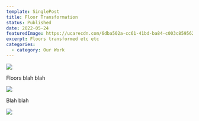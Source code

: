 ```yaml
---
template: SinglePost
title: Floor Transformation
status: Published
date: 2022-05-24
featuredImage: https://ucarecdn.com/6dba502a-cc61-41bd-ba84-c003c8595629/-/crop/1382x936/267,0/-/preview/
excerpt: Floors transformed etc etc
categories:
  - category: Our Work
---
```

![](https://ucarecdn.com/72c63015-0988-49d7-903c-d49c9722441e/-/crop/1377x936/277,0/-/preview/)

Floors blah blah

![](https://ucarecdn.com/0c5d9676-3d41-49c0-a991-22dc186b0901/-/crop/1393x930/264,0/-/preview/)

Blah blah

![](https://ucarecdn.com/e4502598-0cdb-42fa-945e-a22c7802efa5/)